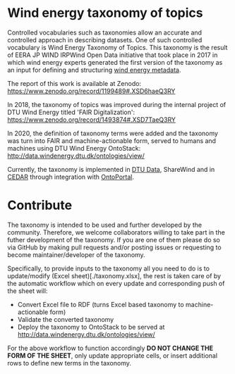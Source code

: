 # Wind energy taxonomy of topics

Controlled vocabularies such as taxonomies allow an accurate and controlled approach in describing datasets. One of such controlled vocabulary is Wind Energy Taxonomy of Topics. This taxonomy is the result of EERA JP WIND IRPWind Open Data initiative that took place in 2017 in which wind energy experts generated the first version of the taxonomy as an input for defining and structuring [wind energy metadata](https://zenodo.org/record/4013191).

The report of this work is available at Zenodo: https://www.zenodo.org/record/1199489#.XSD6haeQ3RY

In 2018, the taxonomy of topics was improved during the internal project of DTU Wind Energy titled 'FAIR Digitalization':
https://www.zenodo.org/record/1493874#.XSD7TaeQ3RY

In 2020, the definition of taxonomy terms were added and the taxonomy was turn into FAIR and machine-actionable form, served to humans and machines using DTU Wind Energy OntoStack: http://data.windenergy.dtu.dk/ontologies/view/

Currently, the taxonomy is implemented in [DTU Data](https://data.dtu.dk/DTU_Wind_Energy), ShareWind and in [CEDAR](cedar.metadatacenter.org/) through integration with [OntoPortal](https://bioportal.bioontology.org/ontologies/WETAXTOPICS/).

# Contribute

The taxonomy is intended to be used and further developed by the community. Therefore, we welcome collaborators willing to take part in the futher development of the taxonomy. If you are one of them please do so via GitHub by making pull requests and/or posting issues or requesting to become maintainer/developer of the taxonomy.

Specifically, to provide inputs to the taxonomy all you need to do is to update/modify (Excel sheet)[./taxonomy.xlsx], the rest is taken care of by the automatic workflow which on every update and corresponding push of the sheet will:

- Convert Excel file to RDF (turns Excel based taxonomy to machine-actionable form)
- Validate the converted taxonomy
- Deploy the taxonomy to OntoStack to be served at http://data.windenergy.dtu.dk/ontologies/view/

For the above workflow to function accordingly **DO NOT CHANGE THE FORM OF THE SHEET**, only update appropriate cells, or insert additional rows to define new terms in the taxonomy.
